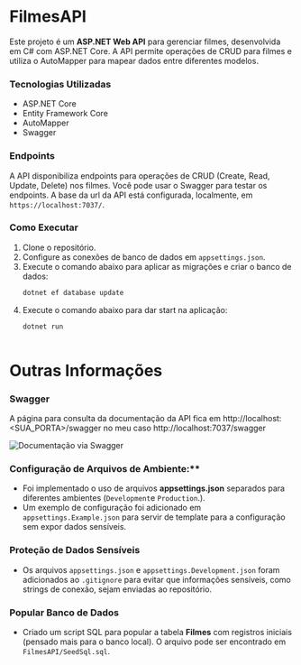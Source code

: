 # FilmesAPI

Este projeto é um **ASP.NET Web API** para gerenciar filmes, desenvolvida em C# com ASP.NET Core. A API permite operações de CRUD para filmes e utiliza o AutoMapper para mapear dados entre diferentes modelos.


### Tecnologias Utilizadas
- ASP.NET Core
- Entity Framework Core
- AutoMapper
- Swagger

### Endpoints

A API disponibiliza endpoints para operações de CRUD (Create, Read, Update, Delete) nos filmes. Você pode usar o Swagger para testar os endpoints.
A base da url da API está configurada, localmente, em `https://localhost:7037/`.

### Como Executar

1. Clone o repositório.
2. Configure as conexões de banco de dados em `appsettings.json`.
3. Execute o comando abaixo para aplicar as migrações e criar o banco de dados:
   ```bash
   dotnet ef database update   
4. Execute o comando abaixo  para dar start na aplicação:
   ```bash
   dotnet run

   

# Outras Informações 

### Swagger
A página para consulta da documentação da API fica em http://localhost:<SUA_PORTA>/swagger no meu caso http://localhost:7037/swagger

![Documentação via Swagger](./print-swagger.png)

### Configuração de Arquivos de Ambiente:**
   - Foi implementado o uso de arquivos **appsettings.json** separados para diferentes ambientes (`Development`e `Production`.).
   - Um exemplo de configuração foi adicionado em `appsettings.Example.json` para servir de template para a configuração sem expor dados sensíveis.

### Proteção de Dados Sensíveis 
   - Os arquivos `appsettings.json` e `appsettings.Development.json` foram adicionados ao `.gitignore` para evitar que informações sensíveis, como strings de conexão, sejam enviadas ao repositório.

### Popular Banco de Dados
   - Criado um script SQL para popular a tabela **Filmes** com registros iniciais (pensado mais para o banco local). O arquivo pode ser encontrado em `FilmesAPI/SeedSql.sql`.
